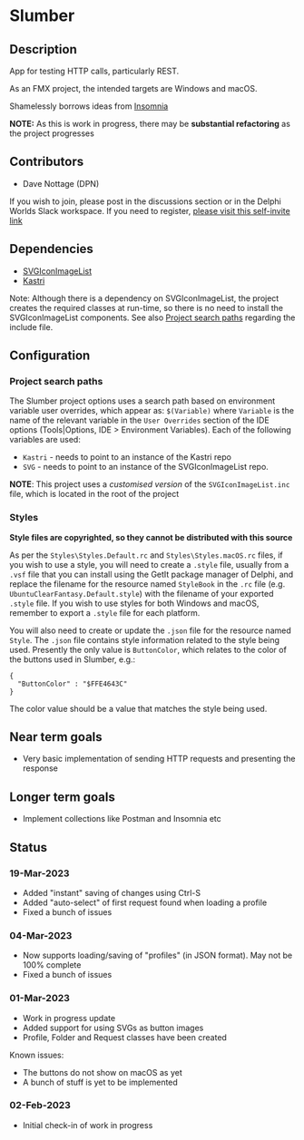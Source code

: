 # Slumber

## Description

App for testing HTTP calls, particularly REST. 

As an FMX project, the intended targets are Windows and macOS.

Shamelessly borrows ideas from [Insomnia](https://insomnia.rest) 

**NOTE:** As this is work in progress, there may be **substantial refactoring** as the project progresses

## Contributors

* Dave Nottage (DPN)

If you wish to join, please post in the discussions section or in the Delphi Worlds Slack workspace. If you need to register, [please visit this self-invite link](https://slack.delphiworlds.com)

## Dependencies

* [SVGIconImageList](https://github.com/EtheaDev/SVGIconImageList)
* [Kastri](https://github.com/DelphiWorlds/Kastri)

Note: Although there is a dependency on SVGIconImageList, the project creates the required classes at run-time, so there is no need to install the SVGIconImageList components. See also [Project search paths](#project-search-paths) regarding the include file.

## Configuration

### Project search paths

The Slumber project options uses a search path based on environment variable user overrides, which appear as: `$(Variable)` where `Variable` is the name of the relevant variable in the `User Overrides` section of the IDE options (Tools|Options, IDE > Environment Variables). Each of the following variables are used:

* `Kastri` - needs to point to an instance of the Kastri repo
* `SVG` - needs to point to an instance of the SVGIconImageList repo. 
  
**NOTE**: This project uses a *customised version* of the `SVGIconImageList.inc` file, which is located in the root of the project

### Styles

**Style files are copyrighted, so they cannot be distributed with this source**

As per the `Styles\Styles.Default.rc` and `Styles\Styles.macOS.rc` files, if you wish to use a style, you will need to create a `.style` file, usually from a `.vsf` file that you can install using the GetIt package manager of Delphi, and replace the filename for the resource named `StyleBook` in the `.rc` file (e.g. `UbuntuClearFantasy.Default.style`) with the filename of your exported `.style` file. If you wish to use styles for both Windows and macOS, remember to export a `.style` file for each platform.

You will also need to create or update the `.json` file for the resource named `Style`. The `.json` file contains style information related to the style being used. Presently the only value is `ButtonColor`, which relates to the color of the buttons used in Slumber, e.g.:

```
{
  "ButtonColor" : "$FFE4643C"
}
```

The color value should be a value that matches the style being used.

## Near term goals

* Very basic implementation of sending HTTP requests and presenting the response

## Longer term goals

* Implement collections like Postman and Insomnia etc

## Status

### 19-Mar-2023

* Added "instant" saving of changes using Ctrl-S
* Added "auto-select" of first request found when loading a profile
* Fixed a bunch of issues
  
### 04-Mar-2023

* Now supports loading/saving of "profiles" (in JSON format). May not be 100% complete
* Fixed a bunch of issues

### 01-Mar-2023

* Work in progress update
* Added support for using SVGs as button images
* Profile, Folder and Request classes have been created

Known issues:

* The buttons do not show on macOS as yet
* A bunch of stuff is yet to be implemented

### 02-Feb-2023

* Initial check-in of work in progress












